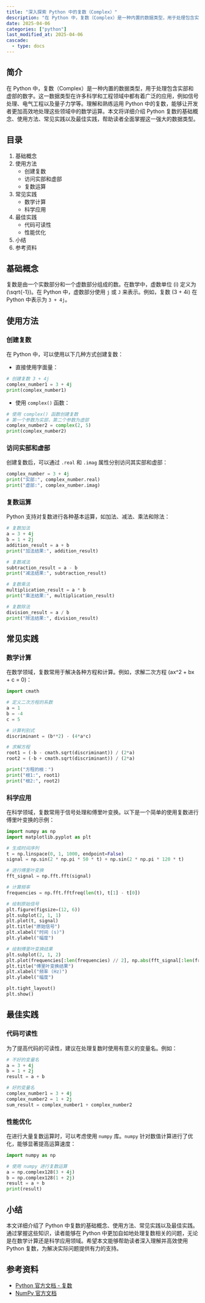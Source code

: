```yaml
---
title: "深入探索 Python 中的复数（Complex）"
description: "在 Python 中，复数（Complex）是一种内置的数据类型，用于处理包含实部和虚部的数字。这一数据类型在许多科学和工程领域中都有着广泛的应用，例如信号处理、电气工程以及量子力学等。理解和熟练运用 Python 中的复数，能够让开发者更加高效地处理这些领域中的数学运算。本文将详细介绍 Python 复数的基础概念、使用方法、常见实践以及最佳实践，帮助读者全面掌握这一强大的数据类型。"
date: 2025-04-06
categories: ["python"]
last_modified_at: 2025-04-06
cascade:
  - type: docs
---
```



## 简介
在 Python 中，复数（Complex）是一种内置的数据类型，用于处理包含实部和虚部的数字。这一数据类型在许多科学和工程领域中都有着广泛的应用，例如信号处理、电气工程以及量子力学等。理解和熟练运用 Python 中的复数，能够让开发者更加高效地处理这些领域中的数学运算。本文将详细介绍 Python 复数的基础概念、使用方法、常见实践以及最佳实践，帮助读者全面掌握这一强大的数据类型。

<!-- more -->
## 目录
1. 基础概念
2. 使用方法
    - 创建复数
    - 访问实部和虚部
    - 复数运算
3. 常见实践
    - 数学计算
    - 科学应用
4. 最佳实践
    - 代码可读性
    - 性能优化
5. 小结
6. 参考资料

## 基础概念
复数是由一个实数部分和一个虚数部分组成的数。在数学中，虚数单位 \(i\) 定义为 \(\sqrt{-1}\)。在 Python 中，虚数部分使用 `j` 或 `J` 来表示。例如，复数 \(3 + 4i\) 在 Python 中表示为 `3 + 4j`。

## 使用方法

### 创建复数
在 Python 中，可以使用以下几种方式创建复数：
- 直接使用字面量：
```python
# 创建复数 3 + 4j
complex_number1 = 3 + 4j
print(complex_number1)
```
- 使用 `complex()` 函数：
```python
# 使用 complex() 函数创建复数
# 第一个参数为实部，第二个参数为虚部
complex_number2 = complex(2, 5)
print(complex_number2)
```

### 访问实部和虚部
创建复数后，可以通过 `.real` 和 `.imag` 属性分别访问其实部和虚部：
```python
complex_number = 3 + 4j
print("实部:", complex_number.real)
print("虚部:", complex_number.imag)
```

### 复数运算
Python 支持对复数进行各种基本运算，如加法、减法、乘法和除法：
```python
# 复数加法
a = 3 + 4j
b = 1 + 2j
addition_result = a + b
print("加法结果:", addition_result)

# 复数减法
subtraction_result = a - b
print("减法结果:", subtraction_result)

# 复数乘法
multiplication_result = a * b
print("乘法结果:", multiplication_result)

# 复数除法
division_result = a / b
print("除法结果:", division_result)
```

## 常见实践

### 数学计算
在数学领域，复数常用于解决各种方程和计算。例如，求解二次方程 \(ax^2 + bx + c = 0\)：
```python
import cmath

# 定义二次方程的系数
a = 1
b = -4
c = 5

# 计算判别式
discriminant = (b**2) - (4*a*c)

# 求解方程
root1 = (-b - cmath.sqrt(discriminant)) / (2*a)
root2 = (-b + cmath.sqrt(discriminant)) / (2*a)

print("方程的根：")
print("根1:", root1)
print("根2:", root2)
```

### 科学应用
在科学领域，复数常用于信号处理和傅里叶变换。以下是一个简单的使用复数进行傅里叶变换的示例：
```python
import numpy as np
import matplotlib.pyplot as plt

# 生成时间序列
t = np.linspace(0, 1, 1000, endpoint=False)
signal = np.sin(2 * np.pi * 50 * t) + np.sin(2 * np.pi * 120 * t)

# 进行傅里叶变换
fft_signal = np.fft.fft(signal)

# 计算频率
frequencies = np.fft.fftfreq(len(t), t[1] - t[0])

# 绘制原始信号
plt.figure(figsize=(12, 6))
plt.subplot(2, 1, 1)
plt.plot(t, signal)
plt.title("原始信号")
plt.xlabel("时间 (s)")
plt.ylabel("幅度")

# 绘制傅里叶变换结果
plt.subplot(2, 1, 2)
plt.plot(frequencies[:len(frequencies) // 2], np.abs(fft_signal[:len(frequencies) // 2]))
plt.title("傅里叶变换结果")
plt.xlabel("频率 (Hz)")
plt.ylabel("幅度")

plt.tight_layout()
plt.show()
```

## 最佳实践

### 代码可读性
为了提高代码的可读性，建议在处理复数时使用有意义的变量名。例如：
```python
# 不好的变量名
a = 3 + 4j
b = 1 + 2j
result = a + b

# 好的变量名
complex_number1 = 3 + 4j
complex_number2 = 1 + 2j
sum_result = complex_number1 + complex_number2
```

### 性能优化
在进行大量复数运算时，可以考虑使用 `numpy` 库。`numpy` 针对数值计算进行了优化，能够显著提高运算速度：
```python
import numpy as np

# 使用 numpy 进行复数运算
a = np.complex128(3 + 4j)
b = np.complex128(1 + 2j)
result = a + b
print(result)
```

## 小结
本文详细介绍了 Python 中复数的基础概念、使用方法、常见实践以及最佳实践。通过掌握这些知识，读者能够在 Python 中更加自如地处理复数相关的问题，无论是在数学计算还是科学应用领域。希望本文能够帮助读者深入理解并高效使用 Python 复数，为解决实际问题提供有力的支持。

## 参考资料
- [Python 官方文档 - 复数](https://docs.python.org/zh-cn/3/library/stdtypes.html#typesnumeric)
- [NumPy 官方文档](https://numpy.org/doc/)